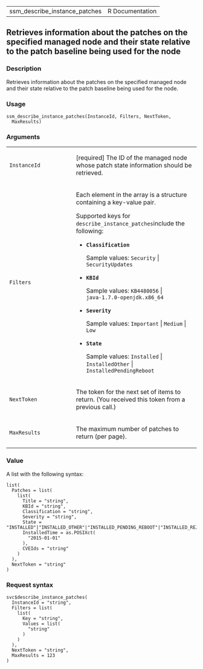 <table style="width: 100%;">
<tbody>
<tr class="odd">
<td>ssm_describe_instance_patches</td>
<td style="text-align: right;">R Documentation</td>
</tr>
</tbody>
</table>

## Retrieves information about the patches on the specified managed node and their state relative to the patch baseline being used for the node

### Description

Retrieves information about the patches on the specified managed node
and their state relative to the patch baseline being used for the node.

### Usage

    ssm_describe_instance_patches(InstanceId, Filters, NextToken,
      MaxResults)

### Arguments

<table>
<colgroup>
<col style="width: 35%" />
<col style="width: 65%" />
</colgroup>
<tbody>
<tr class="odd">
<td><code
id="ssm_describe_instance_patches_:_InstanceId">InstanceId</code></td>
<td><p>[required] The ID of the managed node whose patch state
information should be retrieved.</p></td>
</tr>
<tr class="even">
<td><code
id="ssm_describe_instance_patches_:_Filters">Filters</code></td>
<td><p>Each element in the array is a structure containing a key-value
pair.</p>
<p>Supported keys for <code>describe_instance_patches</code>include the
following:</p>
<ul>
<li><p><strong><code>Classification</code></strong></p>
<p>Sample values: <code>Security</code> |
<code>SecurityUpdates</code></p></li>
<li><p><strong><code>KBId</code></strong></p>
<p>Sample values: <code>KB4480056</code> | <code
style="white-space: pre;">⁠java-1.7.0-openjdk.x86_64⁠</code></p></li>
<li><p><strong><code>Severity</code></strong></p>
<p>Sample values: <code>Important</code> | <code>Medium</code> |
<code>Low</code></p></li>
<li><p><strong><code>State</code></strong></p>
<p>Sample values: <code>Installed</code> | <code>InstalledOther</code> |
<code>InstalledPendingReboot</code></p></li>
</ul></td>
</tr>
<tr class="odd">
<td><code
id="ssm_describe_instance_patches_:_NextToken">NextToken</code></td>
<td><p>The token for the next set of items to return. (You received this
token from a previous call.)</p></td>
</tr>
<tr class="even">
<td><code
id="ssm_describe_instance_patches_:_MaxResults">MaxResults</code></td>
<td><p>The maximum number of patches to return (per page).</p></td>
</tr>
</tbody>
</table>

### Value

A list with the following syntax:

    list(
      Patches = list(
        list(
          Title = "string",
          KBId = "string",
          Classification = "string",
          Severity = "string",
          State = "INSTALLED"|"INSTALLED_OTHER"|"INSTALLED_PENDING_REBOOT"|"INSTALLED_REJECTED"|"MISSING"|"NOT_APPLICABLE"|"FAILED",
          InstalledTime = as.POSIXct(
            "2015-01-01"
          ),
          CVEIds = "string"
        )
      ),
      NextToken = "string"
    )

### Request syntax

    svc$describe_instance_patches(
      InstanceId = "string",
      Filters = list(
        list(
          Key = "string",
          Values = list(
            "string"
          )
        )
      ),
      NextToken = "string",
      MaxResults = 123
    )
